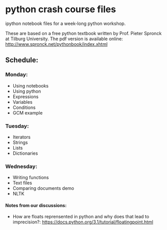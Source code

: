 # python crash course files

ipython notebook files for a week-long python workshop.

These are based on a free python textbook written by Prof. Pieter Spronck at Tilburg University. The pdf version is available online: http://www.spronck.net/pythonbook/index.xhtml



## Schedule:

### Monday:

- Using notebooks
- Using python
- Expressions
- Variables
- Conditions
- GCM example

### Tuesday:

- Iterators
- Strings
- Lists
- Dictionaries

### Wednesday:

- Writing functions
- Text files
- Comparing documents demo
- NLTK

#### Notes from our discussions:

- How are floats reprensented in python and why does that lead to imprecision?: https://docs.python.org/3.1/tutorial/floatingpoint.html
